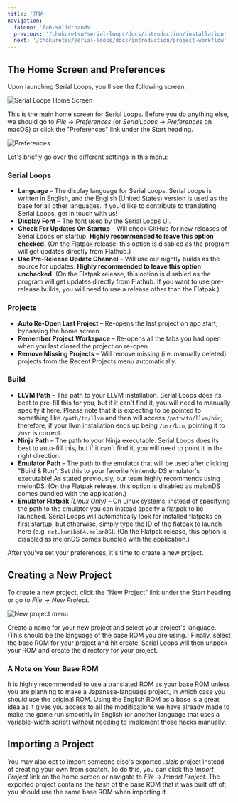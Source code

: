 ```yaml
---
title: '开始'
navigation:
  faicon: 'fa6-solid:hands'
  previous: '/chokuretsu/serial-loops/docs/introduction/installation'
  next: '/chokuretsu/serial-loops/docs/introduction/project-workflow'
---
```


## The Home Screen and Preferences
Upon launching Serial Loops, you'll see the following screen:

![Serial Loops Home Screen](/images/chokuretsu/serial-loops/home-screen.png)

This is the main home screen for Serial Loops. Before you do anything else, we should go to _File_ &rarr; _Preferences_ (or _SerialLoops_ &rarr; _Preferences_ on macOS) or click the "Preferences" link under the Start heading.

![Preferences](/images/chokuretsu/serial-loops/preferences.png)

Let's briefly go over the different settings in this menu:

### Serial Loops
* **Language** &ndash; The display language for Serial Loops. Serial Loops is written in English, and the English (United States) version is used as the base for all other languages. If you'd like to contribute to translating Serial Loops, get in touch with us!
* **Display Font** &ndash; The font used by the Serial Loops UI.
* **Check For Updates On Startup** &ndash; Will check GitHub for new releases of Serial Loops on startup. **Highly recommended to leave this option checked.** (On the Flatpak release, this option is disabled as the program will get updates directly from Flathub.)
* **Use Pre-Release Update Channel** &ndash; Will use our nightly builds as the source for updates. **Highly recommended to leave this option unchecked.** (On the Flatpak release, this option is disabled as the program will get updates directly from Flathub. If you want to use pre-release builds, you will need to use a release other than the Flatpak.)

### Projects
* **Auto Re-Open Last Project** &ndash; Re-opens the last project on app start, bypassing the home screen.
* **Remember Project Workspace** &ndash; Re-opens all the tabs you had open when you last closed the project on re-open.
* **Remove Missing Projects** &ndash; Will remove missing (i.e. manually deleted) projects from the Recent Projects menu automatically.

### Build
* **LLVM Path** &ndash; The path to your LLVM installation. Serial Loops does its best to pre-fill this for you, but if it can't find it, you will need to manually specify it here. Please note that it is expecting to be pointed to something like `/path/to/llvm` and then will access `/path/to/llvm/bin`; therefore, if your llvm installation ends up being `/usr/bin`, pointing it to `/usr` is correct.
* **Ninja Path** &ndash; The path to your Ninja executable. Serial Loops does its best to auto-fill this, but if it can't find it, you will need to point it in the right direction.
* **Emulator Path** &ndash; The path to the emulator that will be used after clicking "Build & Run". Set this to your favorite Nintendo DS emulator's executable! As stated previously, our team highly recommends using melonDS. (On the Flatpak release, this option is disabled as melonDS comes bundled with the application.)
* **Emulator Flatpak** *(Linux Only)* &ndash; On Linux systems, instead of specifying the path to the emulator you can instead specify a flatpak to be launched. Serial Loops will automatically look for installed flatpaks on first startup, but otherwise, simply type the ID of the flatpak to launch here (e.g. `net.kuribo64.melonDS`). (On the Flatpak release, this option is disabled as melonDS comes bundled with the application.)

After you've set your preferences, it's time to create a new project.

## Creating a New Project
To create a new project, click the "New Project" link under the Start heading or go to _File_ &rarr; _New Project_.

![New project menu](/images/chokuretsu/serial-loops/project-creation.png)

Create a name for your new project and select your project's language. (This should be the language of the base ROM you are using.) Finally, select the base ROM for your project and hit create.
Serial Loops will then unpack your ROM and create the directory for your project.

### A Note on Your Base ROM
It is highly recommended to use a translated ROM as your base ROM unless you are planning to make a Japanese-language project, in which case you should use the original ROM. Using the English ROM as a base is a great idea as it gives you access to all the modifications we have already made to make the game run smoothly in English (or another language that uses a variable-width script) without needing to implement those hacks manually.

## Importing a Project
You may also opt to import someone else's exported *.slzip* project instead of creating your own from scratch. To do this, you can click the _Import Project_ link on the home screen or navigate to _File_ &rarr; _Import Project_. The exported project contains the hash of the base ROM that it was built off of; you should use the same base ROM when importing it.